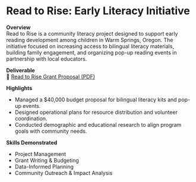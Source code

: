 # Read to Rise: Early Literacy Initiative

**Overview**  
Read to Rise is a community literacy project designed to support early reading development among children in Warm Springs, Oregon. The initiative focused on increasing access to bilingual literacy materials, building family engagement, and organizing pop-up reading events in partnership with local educators.

**Deliverable**  
📄 [Read to Rise Grant Proposal (PDF)](Read_to_Rise_Grant_Proposal.pdf)

**Highlights**
- Managed a $40,000 budget proposal for bilingual literacy kits and pop-up events.
- Designed operational plans for resource distribution and volunteer coordination.
- Conducted demographic and educational research to align program goals with community needs.

**Skills Demonstrated**
- Project Management  
- Grant Writing & Budgeting  
- Data-Informed Planning  
- Community Outreach & Impact Analysis
